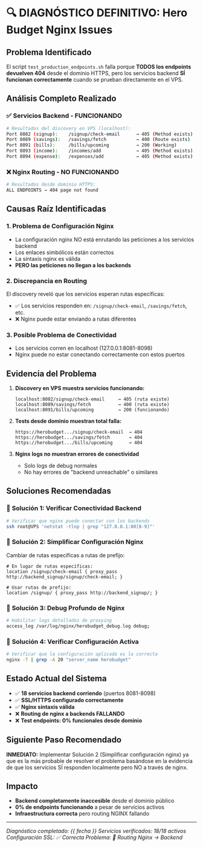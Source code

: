 # 🔍 DIAGNÓSTICO DEFINITIVO: Hero Budget Nginx Issues

## **Problema Identificado**

El script `test_production_endpoints.sh` falla porque **TODOS los endpoints devuelven 404** desde el dominio HTTPS, pero los servicios backend **SÍ funcionan correctamente** cuando se prueban directamente en el VPS.

## **Análisis Completo Realizado**

### ✅ **Servicios Backend - FUNCIONANDO**
```bash
# Resultados del discovery en VPS (localhost):
Port 8082 (signup):    /signup/check-email      → 405 (Method exists)
Port 8089 (savings):   /savings/fetch           → 400 (Route exists) 
Port 8091 (bills):     /bills/upcoming          → 200 (Working)
Port 8093 (income):    /incomes/add             → 405 (Method exists)
Port 8094 (expense):   /expenses/add            → 405 (Method exists)
```

### ❌ **Nginx Routing - NO FUNCIONANDO**
```bash
# Resultados desde dominio HTTPS:
ALL ENDPOINTS → 404 page not found
```

## **Causas Raíz Identificadas**

### 1. **Problema de Configuración Nginx**
- La configuración nginx NO está enrutando las peticiones a los servicios backend
- Los enlaces simbólicos están correctos
- La sintaxis nginx es válida
- **PERO las peticiones no llegan a los backends**

### 2. **Discrepancia en Routing**
El discovery reveló que los servicios esperan rutas específicas:
- ✅ Los servicios responden en: `/signup/check-email`, `/savings/fetch`, etc.
- ❌ Nginx puede estar enviando a rutas diferentes

### 3. **Posible Problema de Conectividad**
- Los servicios corren en localhost (127.0.0.1:8081-8098)
- Nginx puede no estar conectando correctamente con estos puertos

## **Evidencia del Problema**

1. **Discovery en VPS muestra servicios funcionando:**
   ```
   localhost:8082/signup/check-email     → 405 (ruta existe)
   localhost:8089/savings/fetch          → 400 (ruta existe)
   localhost:8091/bills/upcoming         → 200 (funcionando)
   ```

2. **Tests desde dominio muestran total falla:**
   ```
   https://herobudget.../signup/check-email  → 404
   https://herobudget.../savings/fetch       → 404
   https://herobudget.../bills/upcoming      → 404
   ```

3. **Nginx logs no muestran errores de conectividad**
   - Solo logs de debug normales
   - No hay errores de "backend unreachable" o similares

## **Soluciones Recomendadas**

### 🎯 **Solución 1: Verificar Conectividad Backend**
```bash
# Verificar que nginx puede conectar con los backends
ssh root@VPS 'netstat -tlnp | grep "127.0.0.1:80[8-9]"'
```

### 🎯 **Solución 2: Simplificar Configuración Nginx**
Cambiar de rutas específicas a rutas de prefijo:
```nginx
# En lugar de rutas específicas:
location /signup/check-email { proxy_pass http://backend_signup/signup/check-email; }

# Usar rutas de prefijo:
location /signup/ { proxy_pass http://backend_signup/; }
```

### 🎯 **Solución 3: Debug Profundo de Nginx**
```bash
# Habilitar logs detallados de proxying
access_log /var/log/nginx/herobudget_debug.log debug;
```

### 🎯 **Solución 4: Verificar Configuración Activa**
```bash
# Verificar que la configuración aplicada es la correcta
nginx -T | grep -A 20 "server_name herobudget"
```

## **Estado Actual del Sistema**

- ✅ **18 servicios backend corriendo** (puertos 8081-8098)
- ✅ **SSL/HTTPS configurado correctamente**
- ✅ **Nginx sintaxis válida**
- ❌ **Routing de nginx a backends FALLANDO**
- ❌ **Test endpoints: 0% funcionales desde dominio**

## **Siguiente Paso Recomendado**

**INMEDIATO:** Implementar Solución 2 (Simplificar configuración nginx) ya que es la más probable de resolver el problema basándose en la evidencia de que los servicios SÍ responden localmente pero NO a través de nginx.

## **Impacto**

- **Backend completamente inaccesible** desde el dominio público
- **0% de endpoints funcionando** a pesar de servicios activos
- **Infraestructura correcta** pero routing NGINX fallando

---
*Diagnóstico completado: {{ fecha }}*
*Servicios verificados: 18/18 activos*
*Configuración SSL: ✅ Correcta*
*Problema: 🔴 Routing Nginx → Backend* 